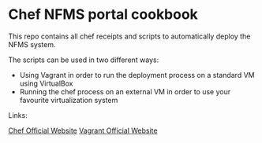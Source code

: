 # Chef NFMS portal cookbook

This repo contains all chef receipts and scripts to automatically deploy the NFMS system.

The scripts can be used in two different ways:

* Using Vagrant in order to run the deployment process on a standard VM using VirtualBox
* Running the chef process on an external VM in order to use your favourite virtualization system

Links:

[Chef Official Website](http://www.opscode.com/chef/)
[Vagrant Official Website](http://www.vagrantup.com/)